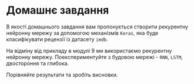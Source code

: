 # Домашнє завдання
В якості домашнього завдання вам пропонується створити рекурентну нейронну мережу за допомогою механізмів `Keras`, яка буде класифікувати рецензії із датасету `imdb`.

На відміну від прикладу в модулі 9 ми використаємо рекурентну нейронну мережу. 
Поекспериментуйте з будовою мережі - `RNN`, `LSTM`, двостороння та глибока.

Порівняйте результати та зробіть висновки.